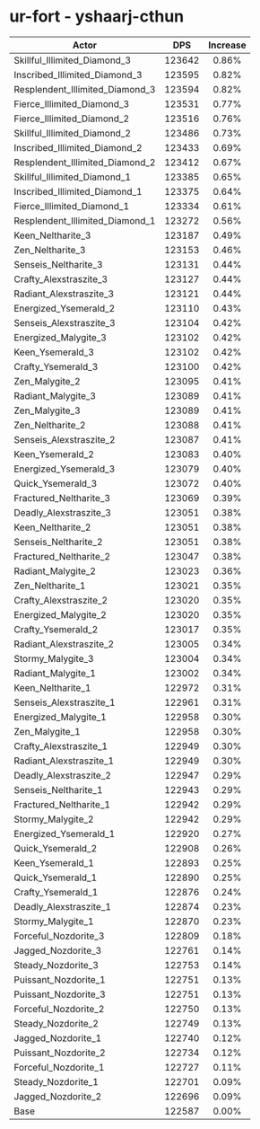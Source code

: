 # ur-fort - yshaarj-cthun
| Actor | DPS | Increase |
|---|:---:|:---:|
|Skillful_Illimited_Diamond_3|123642|0.86%|
|Inscribed_Illimited_Diamond_3|123595|0.82%|
|Resplendent_Illimited_Diamond_3|123594|0.82%|
|Fierce_Illimited_Diamond_3|123531|0.77%|
|Fierce_Illimited_Diamond_2|123516|0.76%|
|Skillful_Illimited_Diamond_2|123486|0.73%|
|Inscribed_Illimited_Diamond_2|123433|0.69%|
|Resplendent_Illimited_Diamond_2|123412|0.67%|
|Skillful_Illimited_Diamond_1|123385|0.65%|
|Inscribed_Illimited_Diamond_1|123375|0.64%|
|Fierce_Illimited_Diamond_1|123334|0.61%|
|Resplendent_Illimited_Diamond_1|123272|0.56%|
|Keen_Neltharite_3|123187|0.49%|
|Zen_Neltharite_3|123153|0.46%|
|Senseis_Neltharite_3|123131|0.44%|
|Crafty_Alexstraszite_3|123127|0.44%|
|Radiant_Alexstraszite_3|123121|0.44%|
|Energized_Ysemerald_2|123110|0.43%|
|Senseis_Alexstraszite_3|123104|0.42%|
|Energized_Malygite_3|123102|0.42%|
|Keen_Ysemerald_3|123102|0.42%|
|Crafty_Ysemerald_3|123100|0.42%|
|Zen_Malygite_2|123095|0.41%|
|Radiant_Malygite_3|123089|0.41%|
|Zen_Malygite_3|123089|0.41%|
|Zen_Neltharite_2|123088|0.41%|
|Senseis_Alexstraszite_2|123087|0.41%|
|Keen_Ysemerald_2|123083|0.40%|
|Energized_Ysemerald_3|123079|0.40%|
|Quick_Ysemerald_3|123072|0.40%|
|Fractured_Neltharite_3|123069|0.39%|
|Deadly_Alexstraszite_3|123051|0.38%|
|Keen_Neltharite_2|123051|0.38%|
|Senseis_Neltharite_2|123051|0.38%|
|Fractured_Neltharite_2|123047|0.38%|
|Radiant_Malygite_2|123023|0.36%|
|Zen_Neltharite_1|123021|0.35%|
|Crafty_Alexstraszite_2|123020|0.35%|
|Energized_Malygite_2|123020|0.35%|
|Crafty_Ysemerald_2|123017|0.35%|
|Radiant_Alexstraszite_2|123005|0.34%|
|Stormy_Malygite_3|123004|0.34%|
|Radiant_Malygite_1|123002|0.34%|
|Keen_Neltharite_1|122972|0.31%|
|Senseis_Alexstraszite_1|122961|0.31%|
|Energized_Malygite_1|122958|0.30%|
|Zen_Malygite_1|122958|0.30%|
|Crafty_Alexstraszite_1|122949|0.30%|
|Radiant_Alexstraszite_1|122949|0.30%|
|Deadly_Alexstraszite_2|122947|0.29%|
|Senseis_Neltharite_1|122943|0.29%|
|Fractured_Neltharite_1|122942|0.29%|
|Stormy_Malygite_2|122942|0.29%|
|Energized_Ysemerald_1|122920|0.27%|
|Quick_Ysemerald_2|122908|0.26%|
|Keen_Ysemerald_1|122893|0.25%|
|Quick_Ysemerald_1|122890|0.25%|
|Crafty_Ysemerald_1|122876|0.24%|
|Deadly_Alexstraszite_1|122874|0.23%|
|Stormy_Malygite_1|122870|0.23%|
|Forceful_Nozdorite_3|122809|0.18%|
|Jagged_Nozdorite_3|122761|0.14%|
|Steady_Nozdorite_3|122753|0.14%|
|Puissant_Nozdorite_1|122751|0.13%|
|Puissant_Nozdorite_3|122751|0.13%|
|Forceful_Nozdorite_2|122750|0.13%|
|Steady_Nozdorite_2|122749|0.13%|
|Jagged_Nozdorite_1|122740|0.12%|
|Puissant_Nozdorite_2|122734|0.12%|
|Forceful_Nozdorite_1|122727|0.11%|
|Steady_Nozdorite_1|122701|0.09%|
|Jagged_Nozdorite_2|122696|0.09%|
|Base|122587|0.00%|
